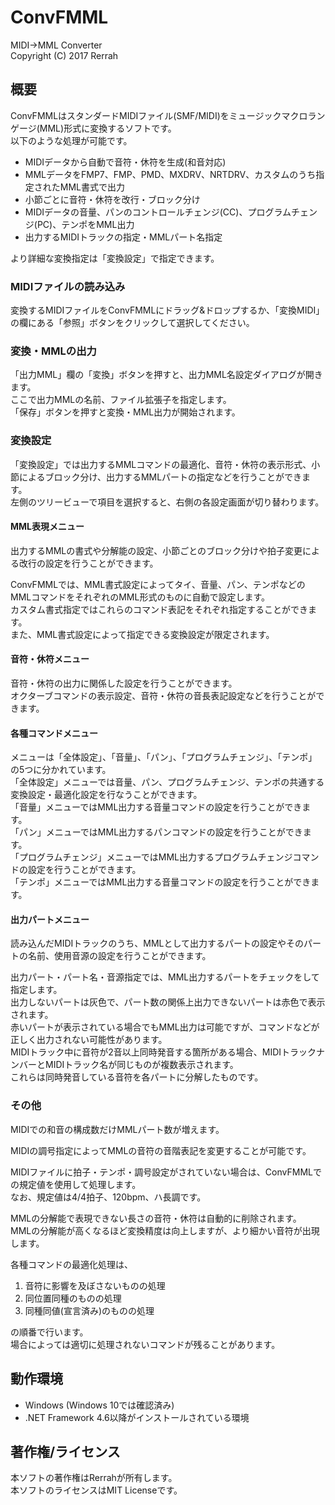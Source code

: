 # ConvFMML
MIDI→MML Converter  
Copyright (C) 2017 Rerrah

## 概要
ConvFMMLはスタンダードMIDIファイル(SMF/MIDI)をミュージックマクロランゲージ(MML)形式に変換するソフトです。  
以下のような処理が可能です。  

* MIDIデータから自動で音符・休符を生成(和音対応)
* MMLデータをFMP7、FMP、PMD、MXDRV、NRTDRV、カスタムのうち指定されたMML書式で出力
* 小節ごとに音符・休符を改行・ブロック分け
* MIDIデータの音量、パンのコントロールチェンジ(CC)、プログラムチェンジ(PC)、テンポをMML出力
* 出力するMIDIトラックの指定・MMLパート名指定

より詳細な変換指定は「変換設定」で指定できます。

### MIDIファイルの読み込み
変換するMIDIファイルをConvFMMLにドラッグ&ドロップするか、「変換MIDI」の欄にある「参照」ボタンをクリックして選択してください。

### 変換・MMLの出力
「出力MML」欄の「変換」ボタンを押すと、出力MML名設定ダイアログが開きます。  
ここで出力MMLの名前、ファイル拡張子を指定します。  
「保存」ボタンを押すと変換・MML出力が開始されます。

### 変換設定
「変換設定」では出力するMMLコマンドの最適化、音符・休符の表示形式、小節によるブロック分け、出力するMMLパートの指定などを行うことができます。  
左側のツリービューで項目を選択すると、右側の各設定画面が切り替わります。

#### MML表現メニュー
出力するMMLの書式や分解能の設定、小節ごとのブロック分けや拍子変更による改行の設定を行うことができます。

ConvFMMLでは、MML書式設定によってタイ、音量、パン、テンポなどのMMLコマンドをそれぞれのMML形式のものに自動で設定します。  
カスタム書式指定ではこれらのコマンド表記をそれぞれ指定することができます。  
また、MML書式設定によって指定できる変換設定が限定されます。

#### 音符・休符メニュー
音符・休符の出力に関係した設定を行うことができます。  
オクターブコマンドの表示設定、音符・休符の音長表記設定などを行うことができます。
　　
#### 各種コマンドメニュー
メニューは「全体設定」、「音量」、「パン」、「プログラムチェンジ」、「テンポ」の5つに分かれています。  
「全体設定」メニューでは音量、パン、プログラムチェンジ、テンポの共通する変換設定・最適化設定を行なうことができます。  
「音量」メニューではMML出力する音量コマンドの設定を行うことができます。  
「パン」メニューではMML出力するパンコマンドの設定を行うことができます。  
「プログラムチェンジ」メニューではMML出力するプログラムチェンジコマンドの設定を行うことができます。  
「テンポ」メニューではMML出力する音量コマンドの設定を行うことができます。

#### 出力パートメニュー
読み込んだMIDIトラックのうち、MMLとして出力するパートの設定やそのパートの名前、使用音源の設定を行うことができます。

出力パート・パート名・音源指定では、MML出力するパートをチェックをして指定します。  
出力しないパートは灰色で、パート数の関係上出力できないパートは赤色で表示されます。  
赤いパートが表示されている場合でもMML出力は可能ですが、コマンドなどが正しく出力されない可能性があります。  
MIDIトラック中に音符が2音以上同時発音する箇所がある場合、MIDIトラックナンバーとMIDIトラック名が同じものが複数表示されます。  
これらは同時発音している音符を各パートに分解したものです。

### その他
MIDIでの和音の構成数だけMMLパート数が増えます。

MIDIの調号指定によってMMLの音符の音階表記を変更することが可能です。

MIDIファイルに拍子・テンポ・調号設定がされていない場合は、ConvFMMLでの規定値を使用して処理します。  
なお、規定値は4/4拍子、120bpm、ハ長調です。

MMLの分解能で表現できない長さの音符・休符は自動的に削除されます。  
MMLの分解能が高くなるほど変換精度は向上しますが、より細かい音符が出現します。

各種コマンドの最適化処理は、

1. 音符に影響を及ぼさないものの処理
2. 同位置同種のものの処理
3. 同種同値(宣言済み)のものの処理

の順番で行います。  
場合によっては適切に処理されないコマンドが残ることがあります。

## 動作環境
* Windows (Windows 10では確認済み)
* .NET Framework 4.6以降がインストールされている環境

## 著作権/ライセンス
本ソフトの著作権はRerrahが所有します。  
本ソフトのライセンスはMIT Licenseです。
